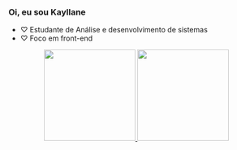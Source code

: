 ### Oi, eu sou Kayllane 



- ♡ Estudante de Análise e desenvolvimento de sistemas 
- ♡ Foco em front-end


<div align="center">
  <a href="https://github.com/kayllanerochaxr0">
  <img height="180em" src="https://github-readme-stats.vercel.app/api?username=kayllanerochaxr0&show_icons=true&theme=cobalt&include_all_commits=true&count_private=true"/>
  <img height="180em" src="https://github-readme-stats.vercel.app/api/top-langs/?username=kayllanerochaxr0&layout=compact&langs_count=7&theme=cobalt"/>
</div>
 
